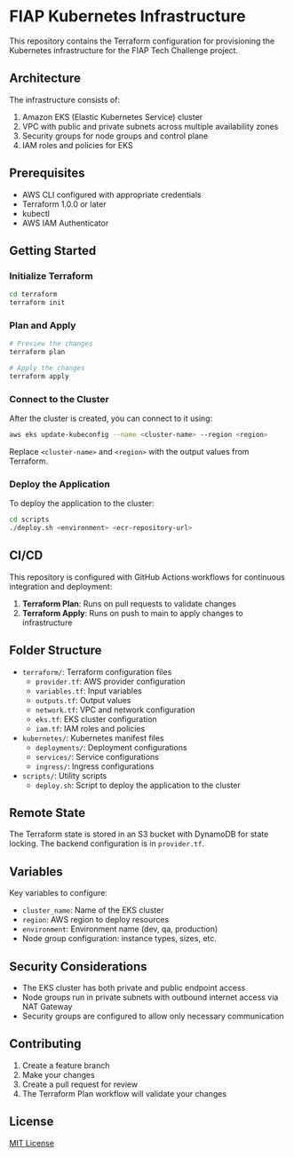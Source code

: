 # FIAP Kubernetes Infrastructure

This repository contains the Terraform configuration for provisioning the Kubernetes infrastructure for the FIAP Tech Challenge project.

## Architecture

The infrastructure consists of:

1. Amazon EKS (Elastic Kubernetes Service) cluster
2. VPC with public and private subnets across multiple availability zones
3. Security groups for node groups and control plane
4. IAM roles and policies for EKS

## Prerequisites

- AWS CLI configured with appropriate credentials
- Terraform 1.0.0 or later
- kubectl
- AWS IAM Authenticator

## Getting Started

### Initialize Terraform

```bash
cd terraform
terraform init
```

### Plan and Apply

```bash
# Preview the changes
terraform plan

# Apply the changes
terraform apply
```

### Connect to the Cluster

After the cluster is created, you can connect to it using:

```bash
aws eks update-kubeconfig --name <cluster-name> --region <region>
```

Replace `<cluster-name>` and `<region>` with the output values from Terraform.

### Deploy the Application

To deploy the application to the cluster:

```bash
cd scripts
./deploy.sh <environment> <ecr-repository-url>
```

## CI/CD

This repository is configured with GitHub Actions workflows for continuous integration and deployment:

1. **Terraform Plan**: Runs on pull requests to validate changes
2. **Terraform Apply**: Runs on push to main to apply changes to infrastructure

## Folder Structure

- `terraform/`: Terraform configuration files
  - `provider.tf`: AWS provider configuration
  - `variables.tf`: Input variables
  - `outputs.tf`: Output values
  - `network.tf`: VPC and network configuration
  - `eks.tf`: EKS cluster configuration
  - `iam.tf`: IAM roles and policies
- `kubernetes/`: Kubernetes manifest files
  - `deployments/`: Deployment configurations
  - `services/`: Service configurations
  - `ingress/`: Ingress configurations
- `scripts/`: Utility scripts
  - `deploy.sh`: Script to deploy the application to the cluster

## Remote State

The Terraform state is stored in an S3 bucket with DynamoDB for state locking. The backend configuration is in `provider.tf`.

## Variables

Key variables to configure:

- `cluster_name`: Name of the EKS cluster
- `region`: AWS region to deploy resources
- `environment`: Environment name (dev, qa, production)
- Node group configuration: instance types, sizes, etc.

## Security Considerations

- The EKS cluster has both private and public endpoint access
- Node groups run in private subnets with outbound internet access via NAT Gateway
- Security groups are configured to allow only necessary communication

## Contributing

1. Create a feature branch
2. Make your changes
3. Create a pull request for review
4. The Terraform Plan workflow will validate your changes

## License

[MIT License](LICENSE) 